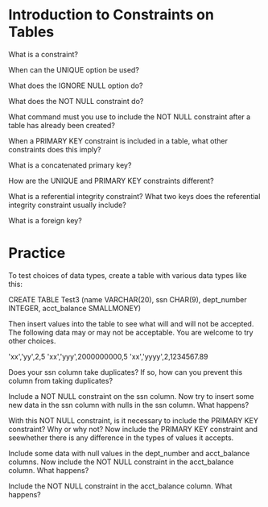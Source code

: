 # Introduction to Constraints on Tables

What is a constraint?

When can the UNIQUE option be used?

What does the IGNORE NULL option do?

What does the NOT NULL constraint do?

What command must you use to include the NOT NULL constraint after a table has already been created?

When a PRIMARY KEY constraint is included in a table, what other constraints does this imply?

What is a concatenated primary key?

How are the UNIQUE and PRIMARY KEY constraints different?

What is a referential integrity constraint? What two keys does the referential integrity constraint usually include?

What is a foreign key?


# Practice

To test choices of data types, create a table with various data types like this:

CREATE TABLE Test3
  (name                VARCHAR(20),
   ssn                 CHAR(9),
   dept_number         INTEGER,
   acct_balance        SMALLMONEY)



Then insert values into the table to see what will and will not be accepted. The following data may or may not be acceptable. You are welcome to try other choices.

'xx','yy',2,5
'xx','yyy',2000000000,5
'xx','yyyy',2,1234567.89

Does your ssn column take duplicates? If so, how can you prevent this column from taking duplicates?

Include a NOT NULL constraint on the ssn column. Now try to insert some new data in the ssn column with nulls in the ssn column. What happens?

With this NOT NULL constraint, is it necessary to include the PRIMARY KEY constraint? Why or why not? Now include the PRIMARY KEY constraint and seewhether there is any difference in the types of values it accepts.

Include some data with null values in the dept_number and acct_balance columns. Now include the NOT NULL constraint in the acct_balance column. What happens?

Include the NOT NULL constraint in the acct_balance column. What happens?

